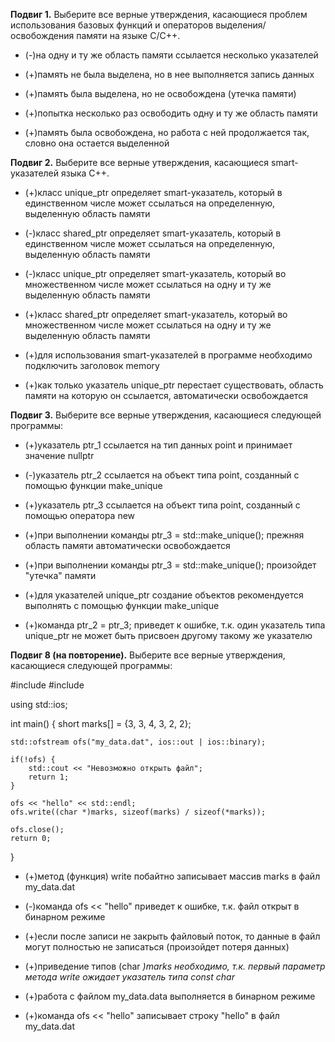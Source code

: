 **Подвиг 1.** Выберите все верные утверждения, касающиеся проблем использования базовых функций и операторов выделения/освобождения памяти на языке C/C++.

* (-)на одну и ту же область памяти ссылается несколько указателей

* (+)память не была выделена, но в нее выполняется запись данных

* (+)память была выделена, но не освобождена (утечка памяти)

* (+)попытка несколько раз освободить одну и ту же область памяти

* (+)память была освобождена, но работа с ней продолжается так, словно она остается выделенной

**Подвиг 2.** Выберите все верные утверждения, касающиеся smart-указателей языка С++.

* (+)класс unique_ptr определяет smart-указатель, который в единственном числе может ссылаться на определенную, выделенную область памяти

* (-)класс shared_ptr определяет smart-указатель, который в единственном числе может ссылаться на определенную, выделенную область памяти

* (-)класс unique_ptr определяет smart-указатель, который во множественном числе может ссылаться на одну и ту же выделенную область памяти

* (+)класс shared_ptr определяет smart-указатель, который во множественном числе может ссылаться на одну и ту же выделенную область памяти

* (+)для использования smart-указателей в программе необходимо подключить заголовок memory

* (+)как только указатель unique_ptr перестает существовать, область памяти на которую он ссылается, автоматически освобождается


**Подвиг 3.** Выберите все верные утверждения, касающиеся следующей программы:

* (+)указатель ptr_1 ссылается на тип данных point и принимает значение nullptr

* (-)указатель ptr_2 ссылается на объект типа point, созданный с помощью функции make_unique

* (+)указатель ptr_3 ссылается на объект типа point, созданный с помощью оператора new

* (+)при выполнении команды ptr_3 = std::make_unique<point>(); прежняя область памяти автоматически освобождается

* (+)при выполнении команды ptr_3 = std::make_unique<point>(); произойдет "утечка" памяти

* (+)для указателей unique_ptr создание объектов рекомендуется выполнять с помощью функции make_unique

* (+)команда ptr_2 = ptr_3; приведет к ошибке, т.к. один указатель типа unique_ptr не может быть присвоен другому такому же указателю


**Подвиг 8 (на повторение).** Выберите все верные утверждения, касающиеся следующей программы:

#include <iostream>
#include <fstream>

using std::ios;

int main()
{
    short marks[] = {3, 3, 4, 3, 2, 2};

    std::ofstream ofs("my_data.dat", ios::out | ios::binary);

    if(!ofs) {
        std::cout << "Невозможно открыть файл";
        return 1;
    }

    ofs << "hello" << std::endl;
    ofs.write((char *)marks, sizeof(marks) / sizeof(*marks));

    ofs.close();
    return 0;
}

* (+)метод (функция) write побайтно записывает массив marks в файл my_data.dat

* (-)команда ofs << "hello" приведет к ошибке, т.к. файл открыт в бинарном режиме

* (+)если после записи не закрыть файловый поток, то данные в файл могут полностью не записаться (произойдет потеря данных)

* (+)приведение типов (char *)marks необходимо, т.к. первый параметр метода write ожидает указатель типа const char*

* (+)работа с файлом my_data.data выполняется в бинарном режиме

* (+)команда ofs << "hello" записывает строку "hello" в файл my_data.dat